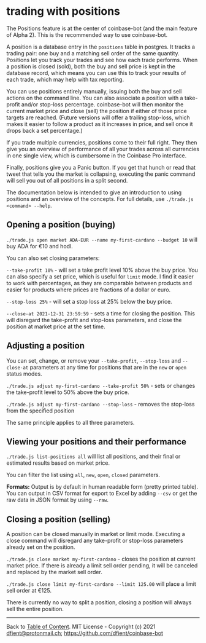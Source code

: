 
# trading with positions

The Positions feature is at the center of coinbase-bot (and the main feature of Alpha 2). This is the recommended way to use coinbase-bot.

A position is a database entry in the `positions` table in postgres. It tracks a trading pair: one buy and a matching sell order of the same quantity. Positions let you track your trades and see how each trade performs. When a position is closed (sold), both the buy and sell price is kept in the database record, which means you can use this to track
your results of each trade, which may help with tax reporting.

You can use positions entirely manually, issuing both the buy and sell actions on the command line. You can also associate a position with a take-profit and/or stop-loss percentage. coinbase-bot will then monitor the current market price and close (sell) the position if either of those price targets are reached. (Future versions will offer a trailing stop-loss, which makes it easier to follow a product as it increases in price, and sell once it drops back a set percentage.)

If you trade multiple currencies, positions come to their full right. They then give you an overview of performance of all your trades across all currencies in one single view, which is cumbersome in the Coinbase Pro interface.

Finally, positions give you a Panic button. If you get that hunch or read that tweet that tells you the market is collapsing, executing the panic command will sell you out of all positions in a split second.

The documentation below is intended to give an introduction to using positions and an overview of the concepts. For full details, use `./trade.js <command> --help`.


## Opening a position (buying)

`./trade.js open market ADA-EUR --name my-first-cardano --budget 10` will buy ADA for €10 and hodl.

You can also set closing parameters:

`--take-profit 10%` - will set a take profit level 10% above the buy price. You can also specify a set price, which is useful for `limit` mode. I find it easier to work with percentages, as they are comparable between products and easier for products where prices are fractions of a dollar or euro.

`--stop-loss 25%` - will set a stop loss at 25% below the buy price.

`--close-at 2021-12-31 23:59:59` - sets a time for closing the position. This will disregard the take-profit and stop-loss parameters, and close the position at market price at the set time.


## Adjusting a position

You can set, change, or remove your `--take-profit`, `--stop-loss` and `--close-at` parameters at any time for positions that are in the `new` or `open` status modes.

`./trade.js adjust my-first-cardano --take-profit 50%` - sets or changes the take-profit level to 50% above the buy price.

`./trade.js adjust my-first-cardano --stop-loss` - removes the stop-loss from the specified position

The same principle applies to all three parameters.


## Viewing your positions and their performance

`./trade.js list-positions all` will list all positions, and their final or estimated results based on market price.

You can filter the list using `all`, `new`, `open`, `closed` parameters.

__Formats:__ Output is by default in human readable form (pretty printed table). You can output in CSV format for export to Excel by adding `--csv` or get the raw data in JSON format by using `--raw`.

## Closing a position (selling)

A position can be closed manually in market or limit mode. Executing a close command will disregard any take-profit or stop-loss parameters already set on the position.

`./trade.js close market my-first-cardano` - closes the position at current market price. If there is already a limit sell order pending, it will be canceled and replaced by the market sell order.

`./trade.js close limit my-first-cardano --limit 125.00` will place a limit sell order at €125.

There is currently no way to split a position, closing a position will always sell the entire position.



---
Back to [Table of Content](index.md). MIT License - Copyright (c) 2021 dfient@protonmail.ch; https://github.com/dfient/coinbase-bot
